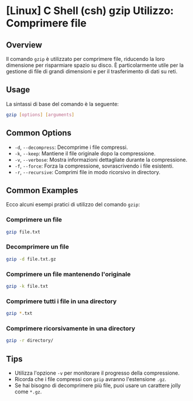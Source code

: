 # [Linux] C Shell (csh) gzip Utilizzo: Comprimere file

## Overview
Il comando `gzip` è utilizzato per comprimere file, riducendo la loro dimensione per risparmiare spazio su disco. È particolarmente utile per la gestione di file di grandi dimensioni e per il trasferimento di dati su reti.

## Usage
La sintassi di base del comando è la seguente:

```bash
gzip [options] [arguments]
```

## Common Options
- `-d`, `--decompress`: Decomprime i file compressi.
- `-k`, `--keep`: Mantiene il file originale dopo la compressione.
- `-v`, `--verbose`: Mostra informazioni dettagliate durante la compressione.
- `-f`, `--force`: Forza la compressione, sovrascrivendo i file esistenti.
- `-r`, `--recursive`: Comprimi file in modo ricorsivo in directory.

## Common Examples
Ecco alcuni esempi pratici di utilizzo del comando `gzip`:

### Comprimere un file
```bash
gzip file.txt
```

### Decomprimere un file
```bash
gzip -d file.txt.gz
```

### Comprimere un file mantenendo l'originale
```bash
gzip -k file.txt
```

### Comprimere tutti i file in una directory
```bash
gzip *.txt
```

### Comprimere ricorsivamente in una directory
```bash
gzip -r directory/
```

## Tips
- Utilizza l'opzione `-v` per monitorare il progresso della compressione.
- Ricorda che i file compressi con `gzip` avranno l'estensione `.gz`.
- Se hai bisogno di decomprimere più file, puoi usare un carattere jolly come `*.gz`.